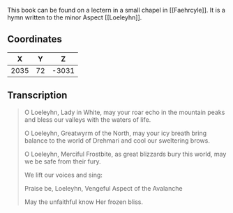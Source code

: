  

This book can be found on a lectern in a small chapel in [[Faehrcyle]]. It is a hymn written to the minor Aspect [[Loeleyhn]].

## Coordinates
| **X** | **Y** | **Z** |
| :---: | :---: | :---: |
| 2035  |  72   | -3031 |

## Transcription
> O Loeleyhn, Lady in White, may your roar echo in the mountain peaks and bless our valleys with the waters of life.
>
> O Loeleyhn, Greatwyrm of the North, may your icy breath bring balance to the world of Drehmari and cool our sweltering brows.
>
> O Loeleyhn, Merciful Frostbite, as great blizzards bury this world, may we be safe from their fury.
>
> We lift our voices and sing:
>
> Praise be, Loeleyhn, Vengeful Aspect of the Avalanche
>
> May the unfaithful know Her frozen bliss.


